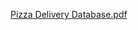 [Pizza Delivery Database.pdf](https://github.com/user-attachments/files/21225170/Pizza.Delivery.Database.pdf)
